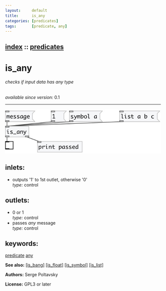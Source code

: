 ```yaml
---
layout:     default
title:      is_any
categories: [predicates]
tags:       [predicate, any]
---
```

[index](index.html) :: [predicates](category_predicates.html)
---

# is_any

###### checks if input data has *any* type

*available since version:* 0.1

---




[![example](../examples/img/is_any.jpg)](../examples/pd/is_any.pd)









## inlets:

* outputs &#39;1&#39; to 1st outlet, otherwise &#39;0&#39;<br>
_type:_ control



## outlets:

* 0 or 1<br>
_type:_ control
* passes *any* message<br>
_type:_ control



## keywords:

[predicate](keywords/predicate.html)
[any](keywords/any.html)



**See also:**
[\[is_bang\]](is_bang.html)
[\[is_float\]](is_float.html)
[\[is_symbol\]](is_symbol.html)
[\[is_list\]](is_list.html)




**Authors:** Serge Poltavsky




**License:** GPL3 or later





